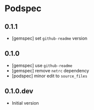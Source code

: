 # Podspec

## 0.1.1

- [gemspec] set `github-readme` version

## 0.1.0

- [gemspec] use `github-readme`
- [gemspec] remove `netrc` dependency
- [podspec] minor edit to `source_files`

## 0.1.0.dev

- Initial version
